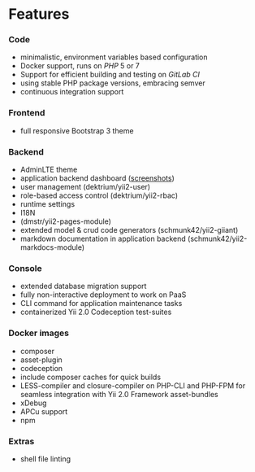 Features
========

### Code

- minimalistic, environment variables based configuration
- Docker support, runs on *PHP* 5 or 7
- Support for efficient building and testing on *GitLab CI*
- using stable PHP package versions, embracing semver
- continuous integration support

### Frontend

- full responsive Bootstrap 3 theme

### Backend

- AdminLTE theme
- application backend dashboard ([screenshots](https://plus.google.com/+Phundament/posts/7y1TkmmsrcN?pid=6070967303804764434&oid=114873431066202526630))
- user management (dektrium/yii2-user)
- role-based access control (dektrium/yii2-rbac)
- runtime settings
- I18N
- (dmstr/yii2-pages-module)
- extended model & crud code generators (schmunk42/yii2-giiant)
- markdown documentation in application backend (schmunk42/yii2-markdocs-module)

### Console

- extended database migration support
- fully non-interactive deployment to work on PaaS
- CLI command for application maintenance tasks
- containerized Yii 2.0 Codeception test-suites 

### Docker images

- composer
- asset-plugin
- codeception
- include composer caches for quick builds
- LESS-compiler and closure-compiler on PHP-CLI and PHP-FPM for seamless integration with Yii 2.0 Framework asset-bundles 
- xDebug
- APCu support
- npm 

### Extras

- shell file linting
